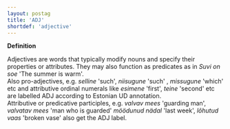 ```yaml
---
layout: postag
title: 'ADJ'
shortdef: 'adjective'
---
```

<b>Definition</b>

Adjectives are words that typically modify nouns and specify their properties or attributes. They may also function as predicates as in <i>Suvi on soe</i> 'The summer is warm'. <br/>
Also pro-adjectives, e.g. <i>selline</i> 'such', <i>niisugune</i> 'such' , <i>missugune</i> 'which' etc and attributive ordinal numerals like <i>esimene</i> 'first', <i>teine</i> 'second' etc are labelled ADJ according to Estonian UD annotation.<br/>
Attributive or predicative participles, e.g. <i>valvav mees</i> 'guarding man', <i>valvatav mees</i> 'man who is guarded' <i>möödunud nädal</i> 'last week', <i>lõhutud vaas</i> 'broken vase' also get the ADJ label.
<!-- Interlanguage links updated Ne 5. května 2024, 18:19:31 CEST -->
